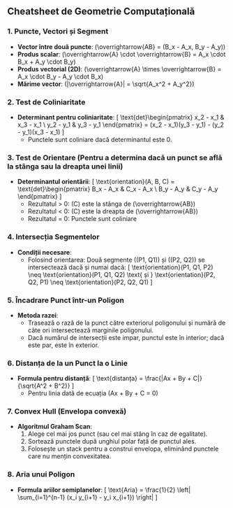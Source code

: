 ## Cheatsheet de Geometrie Computațională

### 1. Puncte, Vectori și Segment
- **Vector între două puncte**: \(\overrightarrow{AB} = (B_x - A_x, B_y - A_y)\)
- **Produs scalar**: \(\overrightarrow{A} \cdot \overrightarrow{B} = A_x \cdot B_x + A_y \cdot B_y\)
- **Produs vectorial (2D)**: \(\overrightarrow{A} \times \overrightarrow{B} = A_x \cdot B_y - A_y \cdot B_x\)
- **Mărime vector**: \(|\overrightarrow{A}| = \sqrt{A_x^2 + A_y^2}\)

### 2. Test de Coliniaritate
- **Determinant pentru coliniaritate**:
  \[
  \text{det}\begin{pmatrix}
  x_2 - x_1 & x_3 - x_1 \\
  y_2 - y_1 & y_3 - y_1
  \end{pmatrix} = (x_2 - x_1)(y_3 - y_1) - (y_2 - y_1)(x_3 - x_1)
  \]
  - Punctele sunt coliniare dacă determinantul este 0.

### 3. Test de Orientare (Pentru a determina dacă un punct se află la stânga sau la dreapta unei linii)
- **Determinantul orientării**:
  \[
  \text{orientation}(A, B, C) = \text{det}\begin{pmatrix}
  B_x - A_x & C_x - A_x \\
  B_y - A_y & C_y - A_y
  \end{pmatrix}
  \]
  - Rezultatul > 0: \(C\) este la stânga de \(\overrightarrow{AB}\)
  - Rezultatul < 0: \(C\) este la dreapta de \(\overrightarrow{AB}\)
  - Rezultatul = 0: Punctele sunt coliniare

### 4. Intersecția Segmentelor
- **Condiții necesare**:
  - Folosind orientarea: Două segmente \((P1, Q1)\) și \((P2, Q2)\) se intersectează dacă și numai dacă:
    \[
    \text{orientation}(P1, Q1, P2) \neq \text{orientation}(P1, Q1, Q2) \text{ și } \text{orientation}(P2, Q2, P1) \neq \text{orientation}(P2, Q2, Q1)
    \]

### 5. Încadrare Punct într-un Poligon
- **Metoda razei**:
  - Trasează o rază de la punct către exteriorul poligonului și numără de câte ori intersectează marginile poligonului.
  - Dacă numărul de intersecții este impar, punctul este în interior; dacă este par, este în exterior.

### 6. Distanța de la un Punct la o Linie
- **Formula pentru distanță**:
  \[
  \text{distanța} = \frac{|Ax + By + C|}{\sqrt{A^2 + B^2}}
  \]
  - Pentru linia dată de ecuația \(Ax + By + C = 0\)

### 7. Convex Hull (Envelopa convexă)
- **Algoritmul Graham Scan**:
  1. Alege cel mai jos punct (sau cel mai stâng în caz de egalitate).
  2. Sortează punctele după unghiul polar față de punctul ales.
  3. Folosește un stack pentru a construi envelopa, eliminând punctele care nu mențin convexitatea.

### 8. Aria unui Poligon
- **Formula ariilor semiplanelor**:
  \[
  \text{Aria} = \frac{1}{2} \left| \sum_{i=1}^{n-1} (x_i y_{i+1} - y_i x_{i+1}) \right|
  \]

